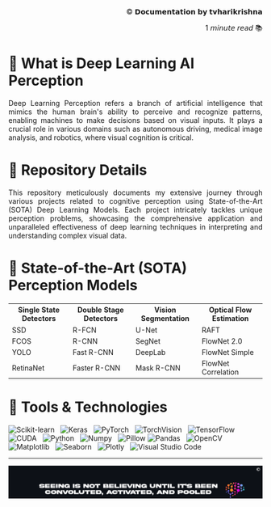 <!-- README: HariKrishna_AIVision-->
<p align="right">© 𝗗𝗼𝗰𝘂𝗺𝗲𝗻𝘁𝗮𝘁𝗶𝗼𝗻 𝗯𝘆 𝘁𝘃𝗵𝗮𝗿𝗶𝗸𝗿𝗶𝘀𝗵𝗻𝗮</p>
<p align="right">1 𝘮𝘪𝘯𝘶𝘵𝘦 𝘳𝘦𝘢𝘥 📚 </p>

<!-- Introduction to Deep Learning Perception -->
<h1>🔻 What is Deep Learning AI Perception</h1>
<p align='justify'>Deep Learning Perception refers a branch of artificial intelligence that mimics the human brain's ability to perceive and recognize patterns, enabling machines to make decisions based on visual inputs. It plays a crucial role in various domains such as autonomous driving, medical image analysis, and robotics, where visual cognition is critical.</p>

<!-- Repo Details -->
<h1>🔻 Repository Details</h1>
<p align='justify'>This repository meticulously documents my extensive journey through various projects related to cognitive perception using State-of-the-Art (SOTA) Deep Learning Models. Each project intricately tackles unique perception problems, showcasing the comprehensive application and unparalleled effectiveness of deep learning techniques in interpreting and understanding complex visual data.</p>

<!-- SOTA Models -->
<h1>🔻 State-of-the-Art (SOTA) Perception Models</h1>

<div align="center">
<table>
<tr>
    <th>Single State Detectors</th>
    <th>Double Stage Detectors</th>
    <th>Vision Segmentation</th>
    <th>Optical Flow Estimation</th>
</tr>
<tr>
    <td>SSD</td>
    <td>R-FCN</td>
    <td>U-Net</td>
    <td>RAFT</td>
</tr>
<tr>
    <td>FCOS</td>
    <td>R-CNN</td>
    <td>SegNet</td>
    <td>FlowNet 2.0</td>
</tr>
<tr>
    <td>YOLO</td>
    <td>Fast R-CNN</td>
    <td>DeepLab</td>
    <td>FlowNet Simple</td>
</tr>
<tr>
    <td>RetinaNet</td>
    <td>Faster R-CNN</td>
    <td>Mask R-CNN</td>
    <td>FlowNet Correlation</td>
</tr>
</table>
</div>


<!-- Tools & Technology -->
<h1>🔻 Tools & Technologies</h1>

<img src="https://img.shields.io/badge/ScikitLearn-F7931E.svg?&style=flat-square&logo=scikit-learn&logoColor=white" alt="Scikit-learn" style="height: 22px;"/> &nbsp;
<img src="https://img.shields.io/badge/Keras-D00000.svg?&style=flat-square&logo=keras&logoColor=white" alt="Keras" style="height: 22px;"/> &nbsp;
<img src="https://img.shields.io/badge/PyTorch-EE4C2C.svg?&style=flat-square&logo=pytorch&logoColor=white" alt="PyTorch" style="height: 22px;"/> &nbsp;
<img src="https://img.shields.io/badge/TorchVision-EE4C2C.svg?&style=flat-square&logo=pytorch&logoColor=white" alt="TorchVision" style="height: 22px;"/> &nbsp;
<img src="https://img.shields.io/badge/TensorFlow-FF6F00.svg?&style=flat-square&logo=tensorflow&logoColor=white" alt="TensorFlow" style="height: 22px;"/> &nbsp;
<img src="https://img.shields.io/badge/CUDA-76B900.svg?&style=flat-square&logo=nvidia&logoColor=white" alt="CUDA" style="height: 22px;"/> &nbsp;
<img src="https://img.shields.io/badge/Python-3776AB.svg?&style=flat-square&logo=python&logoColor=white" alt="Python" style="height: 22px;"/> &nbsp;
<img src="https://img.shields.io/badge/Numpy-013243.svg?&style=flat-square&logo=numpy&logoColor=white" alt="Numpy" style="height: 22px;"/> &nbsp;
<img src="https://img.shields.io/badge/Pillow-3776AB.svg?&style=flat-square&logo=python&logoColor=white" alt="Pillow" style="height: 22px;"/>
<img src="https://img.shields.io/badge/Pandas-150458.svg?&style=flat-square&logo=pandas&logoColor=white" alt="Pandas" style="height: 22px;"/> &nbsp;
<img src="https://img.shields.io/badge/OpenCV-5C3EE8.svg?&style=flat-square&logo=opencv&logoColor=white" alt="OpenCV" style="height: 22px;"/> &nbsp;
<img src="https://img.shields.io/badge/Matplotlib-FFD43B.svg?&style=flat-square&logo=python&logoColor=blue" alt="Matplotlib" style="height: 22px;"/> &nbsp;
<img src="https://img.shields.io/badge/Seaborn-3776AB.svg?&style=flat-square&logo=python&logoColor=white" alt="Seaborn" style="height: 22px;"/> &nbsp;
<img src="https://img.shields.io/badge/Plotly-3F4F75.svg?&style=flat-square&logo=plotly&logoColor=white" alt="Plotly" style="height: 22px;"/> &nbsp;
<img src="https://img.shields.io/badge/Visual%20Studio%20Code-007ACC.svg?&style=flat-square&logo=visual-studio-code&logoColor=white" alt="Visual Studio Code" style="height: 22px;"/>

<hr>

<p align="center">
    <img src="readme_data/HKAI_quote.png" alt="Alt text for your image" width="1500"/>
</p>
